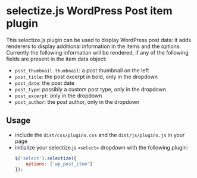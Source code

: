 selectize.js WordPress Post item plugin
=======================================

This selectize.js plugin can be used to display WordPress post data: it adds renderers to display additional information in the items and the options.
Currently the following information will be rendered, if any of the following fields are present in the item data object:
 - `post_thumbnail.thumbnail`: a post thumbnail on the left
 - `post_title`: the post excerpt in bold, only in the dropdown
 - `post_date`: the post date
 - `post_type`: possibly a custom post type, only in the dropdown
 - `post_excerpt`: only in the dropdown
 - `post_author`: the post author, only in the dropdown
 
Usage
-----

- include the `dist/css/plugins.css` and the `dist/js/plugins.js` in your page
- initialize your selectize.js `<select>` dropdown with the following plugin:
    ```js
    $('select').selectize({
        options: ['wp_post_item']
    });
    ```
   
   